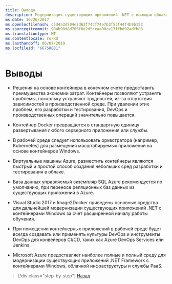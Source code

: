 ```yaml
---
title: Выводы
description: Модернизация существующих приложений .NET с помощью облака Azure и контейнеров Windows | Заключение
ms.date: 10/26/2017
ms.openlocfilehash: c5d4a3d504e7d62f74cf74e7b3f53f44f4b9b152
ms.sourcegitcommit: 904b98d8d706f0e2d5ceaa00ce17ffbd92adfb88
ms.translationtype: MT
ms.contentlocale: ru-RU
ms.lasthandoff: 06/07/2019
ms.locfileid: "66758881"
---
```

# <a name="conclusions"></a>Выводы

- Решения на основе контейнера в конечном счете предоставить преимущества экономии затрат. Контейнеры позволяют устранять проблемы, поскольку устраняют трудностей, из-за отсутствия зависимостей в производственной среде. При удалении этих проблем, его разработки и тестирования, DevOps и производственных операций значительно повышается.

- Контейнер Docker превращается в стандартную единицу развертывания любого серверного приложения или службы.

- В рабочей среде следует использовать оркестратора (например, Kubernetes) для размещения масштабируемых приложений на основе контейнеров Windows.

- Виртуальные машины Azure, разместить контейнеры являются быстрый и простой способ создания небольших сред разработки и тестирования в облаке.

- База данных управляемый экземпляр SQL Azure рекомендуется по умолчанию, при переносе реляционных баз данных из существующих приложений в Azure.

- Visual Studio 2017 и Image2Docker приведены основные средства для дальнейшей модернизации существующих приложений .NET с контейнерами Windows за счет расширенной началу работы обучения.

- При помещении контейнерных приложений в рабочей среде будет всегда создавать или применять культуры DevOps и инструменты DevOps для конвейеров CI/CD, таких как Azure DevOps Services или Jenkins.

- Microsoft Azure предоставляет наиболее полные и полный среду для модернизации существующих приложений .NET Framework с контейнерами Windows, облачной инфраструктуры и службы PaaS.

>[!div class="step-by-step"]
>[Назад](walkthroughs-technical-get-started-overview.md)
